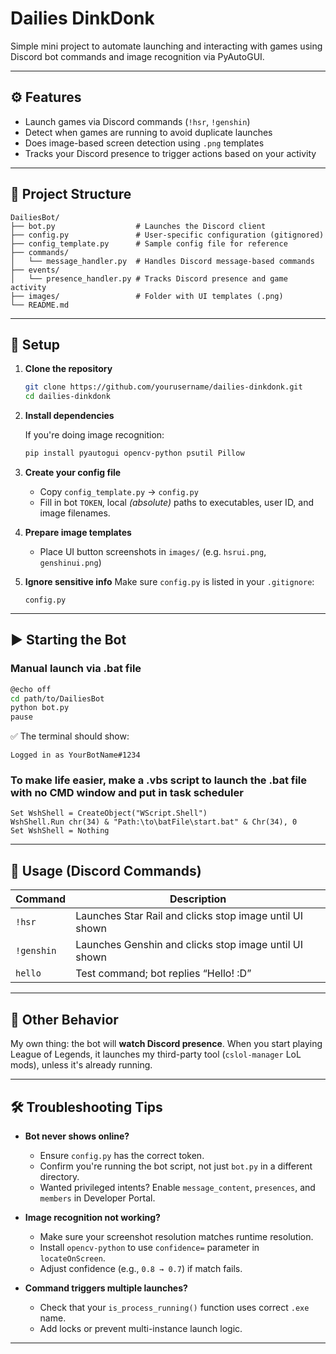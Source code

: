 # Dailies DinkDonk

Simple mini project to automate launching and interacting with games using Discord bot commands and image recognition via PyAutoGUI.

---

## ⚙️ Features

- Launch games via Discord commands (`!hsr`, `!genshin`)
- Detect when games are running to avoid duplicate launches
- Does image-based screen detection using `.png` templates
- Tracks your Discord presence to trigger actions based on your activity

---

## 🧱 Project Structure

```
DailiesBot/
├── bot.py                  # Launches the Discord client
├── config.py               # User-specific configuration (gitignored)
├── config_template.py      # Sample config file for reference
├── commands/
│   └── message_handler.py  # Handles Discord message-based commands
├── events/
│   └── presence_handler.py # Tracks Discord presence and game activity
├── images/                 # Folder with UI templates (.png)
└── README.md
```

---

## 📝 Setup

1. **Clone the repository**

   ```bash
   git clone https://github.com/yourusername/dailies-dinkdonk.git
   cd dailies-dinkdonk
   ```

2. **Install dependencies**

   If you're doing image recognition:

   ```bash
   pip install pyautogui opencv-python psutil Pillow
   ```

3. **Create your config file**

   - Copy `config_template.py` → `config.py`
   - Fill in bot `TOKEN`, local *(absolute)* paths to executables, user ID, and image filenames.

4. **Prepare image templates**

   - Place UI button screenshots in `images/` (e.g. `hsrui.png`, `genshinui.png`)

5. **Ignore sensitive info** Make sure `config.py` is listed in your `.gitignore`:

   ```
   config.py
   ```

---

## ▶️ Starting the Bot

### Manual launch via .bat file

```bash
@echo off
cd path/to/DailiesBot
python bot.py
pause
```

✅ The terminal should show:

```
Logged in as YourBotName#1234
```

### To make life easier, make a .vbs script to launch the .bat file with no CMD window and put in task scheduler
```
Set WshShell = CreateObject("WScript.Shell") 
WshShell.Run chr(34) & "Path:\to\batFile\start.bat" & Chr(34), 0
Set WshShell = Nothing
```
---

## 💬 Usage (Discord Commands)

| Command    | Description                                             |
| ---------- | ------------------------------------------------------- |
| `!hsr`     | Launches Star Rail and clicks stop image until UI shown |
| `!genshin` | Launches Genshin and clicks stop image until UI shown   |
| `hello`    | Test command; bot replies “Hello! :D”                  |

---

## 🧹 Other Behavior

My own thing: the bot will **watch Discord presence**. When you start playing League of Legends, it launches my third-party tool (`cslol-manager` LoL mods), unless it's already running.

---

## 🛠 Troubleshooting Tips

- **Bot never shows online?**

  - Ensure `config.py` has the correct token.
  - Confirm you're running the bot script, not just `bot.py` in a different directory.
  - Wanted privileged intents? Enable `message_content`, `presences`, and `members` in Developer Portal.

- **Image recognition not working?**

  - Make sure your screenshot resolution matches runtime resolution.
  - Install `opencv-python` to use `confidence=` parameter in `locateOnScreen`.
  - Adjust confidence (e.g., `0.8 → 0.7`) if match fails.

- **Command triggers multiple launches?**

  - Check that your `is_process_running()` function uses correct `.exe` name.
  - Add locks or prevent multi-instance launch logic.

---



